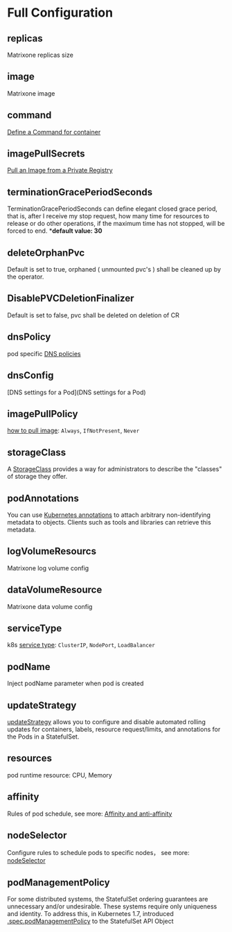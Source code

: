 #  Full Configuration

## replicas

Matrixone replicas size

## image

Matrixone image

## command

[Define a Command for container](https://kubernetes.io/docs/tasks/inject-data-application/define-command-argument-container/)

## imagePullSecrets

[Pull an Image from a Private Registry](https://kubernetes.io/docs/tasks/configure-pod-container/pull-image-private-registry/#create-a-pod-that-uses-your-secret)

## terminationGracePeriodSeconds

TerminationGracePeriodSeconds can define elegant closed grace period, that is, after I receive my stop request, how many time for resources to release or do other operations, if the maximum time has not stopped, will be forced to end.
***default value: 30**

## deleteOrphanPvc

Default is set to true, orphaned ( unmounted pvc's ) shall be cleaned up by the operator.

## DisablePVCDeletionFinalizer

Default is set to false, pvc shall be deleted on deletion of CR

## dnsPolicy

pod specific [DNS policies](https://kubernetes.io/docs/concepts/services-networking/dns-pod-service/#pod-s-dns-policy)

## dnsConfig

[DNS settings for a Pod](DNS settings for a Pod)

## imagePullPolicy

[how to pull image](https://kubernetes.io/docs/concepts/containers/images/#image-pull-policy): `Always`, `IfNotPresent`, `Never`

## storageClass

A [StorageClass](https://kubernetes.io/docs/concepts/storage/storage-classes/) provides a way for administrators to describe the "classes" of storage they offer.

## podAnnotations

You can use [Kubernetes annotations](https://kubernetes.io/docs/concepts/overview/working-with-objects/annotations/) to attach arbitrary non-identifying metadata to objects. Clients such as tools and libraries can retrieve this metadata.


## logVolumeResourcs

Matrixone log volume config


## dataVolumeResource

Matrixone data volume config

## serviceType

k8s [service type](https://kubernetes.io/docs/concepts/services-networking/service/#publishing-services-service-types): `ClusterIP`, `NodePort`, `LoadBalancer`

## podName

Inject podName parameter when pod is created

## updateStrategy

[updateStrategy](https://kubernetes.io/docs/concepts/workloads/controllers/statefulset/#update-strategies) allows you to configure and disable automated rolling updates for containers, labels, resource request/limits, and annotations for the Pods in a StatefulSet.


## resources

pod runtime resource: CPU, Memory

## affinity

Rules of pod schedule, see more:  [Affinity and anti-affinity](https://kubernetes.io/docs/concepts/scheduling-eviction/assign-pod-node/#affinity-and-anti-affinity)

## nodeSelector

Configure rules to schedule pods to specific nodes， see more: [nodeSelector](https://kubernetes.io/docs/concepts/scheduling-eviction/assign-pod-node/#nodeselector)

## podManagementPolicy

For some distributed systems, the StatefulSet ordering guarantees are unnecessary and/or undesirable. These systems require only uniqueness and identity. To address this, in Kubernetes 1.7,  introduced [.spec.podManagementPolicy](https://kubernetes.io/docs/tutorials/stateful-application/basic-stateful-set/#pod-management-policy) to the StatefulSet API Object
